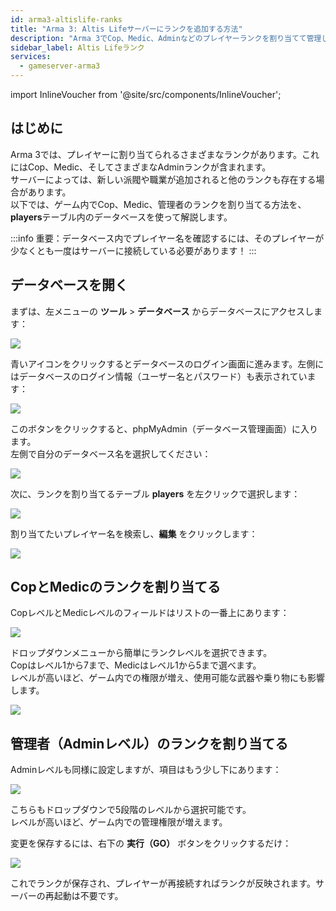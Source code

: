 ```yaml
---
id: arma3-altislife-ranks
title: "Arma 3: Altis Lifeサーバーにランクを追加する方法"
description: "Arma 3でCop、Medic、Adminなどのプレイヤーランクを割り当てて管理し、ゲームプレイやサーバーの役割を強化する方法を学ぼう → 今すぐチェック"
sidebar_label: Altis Lifeランク
services:
  - gameserver-arma3
---
```


import InlineVoucher from '@site/src/components/InlineVoucher';

## はじめに

Arma 3では、プレイヤーに割り当てられるさまざまなランクがあります。これにはCop、Medic、そしてさまざまなAdminランクが含まれます。  
サーバーによっては、新しい派閥や職業が追加されると他のランクも存在する場合があります。  
以下では、ゲーム内でCop、Medic、管理者のランクを割り当てる方法を、**players**テーブル内のデータベースを使って解説します。

:::info
重要：データベース内でプレイヤー名を確認するには、そのプレイヤーが少なくとも一度はサーバーに接続している必要があります！
:::

<InlineVoucher />

## データベースを開く

まずは、左メニューの **ツール** > **データベース** からデータベースにアクセスします：

![](https://screensaver01.zap-hosting.com/index.php/s/Y8mZZ7JCNqr9zZM/preview)

青いアイコンをクリックするとデータベースのログイン画面に進みます。左側にはデータベースのログイン情報（ユーザー名とパスワード）も表示されています：

![](https://screensaver01.zap-hosting.com/index.php/s/3tta9MQ5XcdZk98/preview)

このボタンをクリックすると、phpMyAdmin（データベース管理画面）に入ります。  
左側で自分のデータベース名を選択してください：

![](https://screensaver01.zap-hosting.com/index.php/s/YfTpyoXmArbtBwb/preview)

次に、ランクを割り当てるテーブル **players** を左クリックで選択します：

![](https://screensaver01.zap-hosting.com/index.php/s/A643Ds2LFjFCzba/preview)

割り当てたいプレイヤー名を検索し、**編集** をクリックします：

![](https://screensaver01.zap-hosting.com/index.php/s/KrnpZMyeiL8YXAm/preview)

## CopとMedicのランクを割り当てる

CopレベルとMedicレベルのフィールドはリストの一番上にあります：

![](https://screensaver01.zap-hosting.com/index.php/s/z5KoxwqHf7XMcFd/preview)

ドロップダウンメニューから簡単にランクレベルを選択できます。  
Copはレベル1から7まで、Medicはレベル1から5まで選べます。  
レベルが高いほど、ゲーム内での権限が増え、使用可能な武器や乗り物にも影響します。

![](https://screensaver01.zap-hosting.com/index.php/s/bKr4MHNy5LYnWYr/preview)

## 管理者（Adminレベル）のランクを割り当てる

Adminレベルも同様に設定しますが、項目はもう少し下にあります：

![](https://screensaver01.zap-hosting.com/index.php/s/fc5G93bWkdW7nAj/preview)

こちらもドロップダウンで5段階のレベルから選択可能です。  
レベルが高いほど、ゲーム内での管理権限が増えます。

変更を保存するには、右下の **実行（GO）** ボタンをクリックするだけ：

![](https://screensaver01.zap-hosting.com/index.php/s/y85Zwq3J8zM9sFi/preview)

これでランクが保存され、プレイヤーが再接続すればランクが反映されます。サーバーの再起動は不要です。

<InlineVoucher />